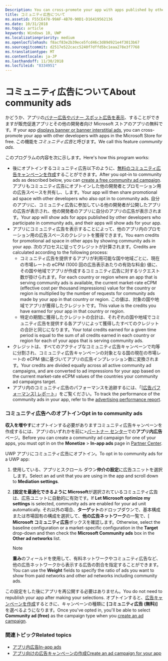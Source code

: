 ```yaml
---
Description: You can cross-promote your app with apps published by other developers. We call this feature community ads.
title: コミュニティ広告について
ms.assetid: F55CE478-99AF-4B70-90D1-D16419562136
ms.date: 10/31/2018
ms.topic: article
keywords: Windows 10, UWP
ms.localizationpriority: medium
ms.openlocfilehash: f8acf83e2b39ece5fcd46c3d89d921e4f3013b67
ms.sourcegitcommit: d2517e522cacc5240f7dffd5bc1eaa278e3f7768
ms.translationtype: MT
ms.contentlocale: ja-JP
ms.lasthandoff: 11/30/2018
ms.locfileid: "8334951"
---
```

# <a name="about-community-ads"></a><span data-ttu-id="a68ce-103">コミュニティ広告について</span><span class="sxs-lookup"><span data-stu-id="a68ce-103">About community ads</span></span>

<span data-ttu-id="a68ce-104">かどうか、アプリの[バナー広告やバナー スポット広告を表示](../monetize/display-ads-in-your-app.md)、することができますが販売促進アプリとその他の開発者向け Microsoft ストアのアプリの無料です。</span><span class="sxs-lookup"><span data-stu-id="a68ce-104">If your app [displays banner or banner interstitial ads](../monetize/display-ads-in-your-app.md), you can cross-promote your app with other developers with apps in the Microsoft Store for free.</span></span> <span data-ttu-id="a68ce-105">この機能を*コミュニティ広告*と呼びます。</span><span class="sxs-lookup"><span data-stu-id="a68ce-105">We call this feature *community ads*.</span></span>  

<span data-ttu-id="a68ce-106">このプログラムの内容を次に示します。</span><span class="sxs-lookup"><span data-stu-id="a68ce-106">Here's how this program works:</span></span>

* <span data-ttu-id="a68ce-107">後にオプトインするコミュニティ広告以下のように、[無料のコミュニティ広告キャンペーンを作成](create-an-ad-campaign-for-your-app.md)することができます。</span><span class="sxs-lookup"><span data-stu-id="a68ce-107">After you opt-in to community ads as described below, you can [create a free community ad campaign](create-an-ad-campaign-for-your-app.md).</span></span> <span data-ttu-id="a68ce-108">アプリもコミュニティ広告にオプトインした他の開発者とプロモーション用の広告スペースを共有し、します。</span><span class="sxs-lookup"><span data-stu-id="a68ce-108">Your app will then share promotional ad space with other developers who also opt in to community ads.</span></span> <span data-ttu-id="a68ce-109">自分のアプリに、コミュニティ広告に参加している他の開発者が公開したアプリの広告が表示され、他の開発者のアプリに自分のアプリの広告が表示されます。</span><span class="sxs-lookup"><span data-stu-id="a68ce-109">Your app will show ads for apps published by other developers who participate in community ads, and their apps will show ads for your app.</span></span>
* <span data-ttu-id="a68ce-110">アプリにコミュニティ広告を表示することによって、他のアプリ内のプロモーション用の広告スペースのクレジットを獲得できます。</span><span class="sxs-lookup"><span data-stu-id="a68ce-110">You earn credits for promotional ad space in other apps by showing community ads in your app.</span></span> <span data-ttu-id="a68ce-111">次のプロセスに従ってクレジットが計算されます。</span><span class="sxs-lookup"><span data-stu-id="a68ce-111">Credits are calculated according to the following process:</span></span>
  * <span data-ttu-id="a68ce-112">コミュニティ広告を提供するアプリが利用可能な国や地域ごとに、現在の市場レートの eCPM (1000 回の広告表示あたりの有効な料金) 値に、その国や地域でアプリが作成するコミュニティ広告に対するリクエスト数が掛けられます。</span><span class="sxs-lookup"><span data-stu-id="a68ce-112">For each country or region where an app that is serving community ads is available, the current market-rate eCPM (effective cost per thousand impressions) value for the country or region is multiplied by the number of requests for community ads made by your app in that country or region.</span></span> <span data-ttu-id="a68ce-113">この値は、対象の国や地域でアプリが獲得したクレジットです。</span><span class="sxs-lookup"><span data-stu-id="a68ce-113">This value is the credits you have earned for your app in that country or region.</span></span>
  * <span data-ttu-id="a68ce-114">特定の期間に獲得したクレジットの合計は、それぞれの国や地域でコミュニティ広告を提供する各アプリによって獲得したすべてのクレジットの合計と同じになります。</span><span class="sxs-lookup"><span data-stu-id="a68ce-114">Your total credits earned for a given time period is equal to the sum of all credits earned in each country or region for each of your apps that is serving community ads.</span></span>
* <span data-ttu-id="a68ce-115">クレジットは、すべてのアクティブなコミュニティ広告キャンペーンで均等に分割され、コミュニティ広告キャンペーンの対象となる国の現在の市場レートの eCPM 値に基づいてアプリの広告インプレッション数に変換されます。</span><span class="sxs-lookup"><span data-stu-id="a68ce-115">Your credits are divided equally across all active community ad campaigns, and are converted to ad impressions for your app based on the current market-rate eCPM values of the countries your community ad campaigns target.</span></span>
* <span data-ttu-id="a68ce-116">アプリ内のコミュニティ広告のパフォーマンスを追跡するには、「[[広告パフォーマンス] レポート](advertising-performance-report.md)」をご覧ください。</span><span class="sxs-lookup"><span data-stu-id="a68ce-116">To track the performance of the community ads in your app, refer to the [advertising performance report](advertising-performance-report.md).</span></span>

### <a name="opt-in-to-community-ads"></a><span data-ttu-id="a68ce-117">コミュニティ広告へのオプトイン</span><span class="sxs-lookup"><span data-stu-id="a68ce-117">Opt in to community ads</span></span>

<span data-ttu-id="a68ce-118">**収入を増やす**にオプトインする必要がありますコミュニティ広告キャンペーンを作成するには、アプリのいずれかを前に&gt;[パートナー センター](https://partner.microsoft.com/dashboard)での**アプリ内広告**ページ。</span><span class="sxs-lookup"><span data-stu-id="a68ce-118">Before you can create a community ad campaign for one of your apps, you must opt in on the **Monetize** &gt; **In-app ads** page in [Partner Center](https://partner.microsoft.com/dashboard).</span></span>

<span data-ttu-id="a68ce-119">UWP アプリにコミュニティ広告にオプトイン。</span><span class="sxs-lookup"><span data-stu-id="a68ce-119">To opt in to community ads for a UWP app:</span></span>

1. <span data-ttu-id="a68ce-120">使用している、アプリとスクロール ダウン**仲介の設定**に広告ユニットを選択します。</span><span class="sxs-lookup"><span data-stu-id="a68ce-120">Select an ad unit that you are using in the app and scroll down to **Mediation settings**.</span></span>
2. <span data-ttu-id="a68ce-121">**[設定を最適化できるように Microsoft**が選択されているコミュニティ広告は、広告ユニットに自動的に有効です。</span><span class="sxs-lookup"><span data-stu-id="a68ce-121">If **Let Microsoft optimize my settings** is selected, community ads are enabled for your ad unit automatically.</span></span> <span data-ttu-id="a68ce-122">それ以外の場合、**ターゲット**のドロップダウンで、基本構成または市場固有の構成を選択して、**他の広告ネットワーク**の一覧で、[ **Microsoft コミュニティ広告**ボックスを確認します。</span><span class="sxs-lookup"><span data-stu-id="a68ce-122">Otherwise, select the baseline configuration or a market-specific configuration in the **Target** drop-down and then check the **Microsoft Community ads** box in the **Other ad networks** list.</span></span>

    > [!NOTE]
    > <span data-ttu-id="a68ce-123">**重み**のフィールドを使用して、有料ネットワークやコミュニティ広告など、他の広告ネットワークから表示する広告の割合を指定することができます。</span><span class="sxs-lookup"><span data-stu-id="a68ce-123">You can use the **Weight** fields to specify the ratio of ads you want to show from paid networks and other ad networks including community ads.</span></span>

<span data-ttu-id="a68ce-124">この設定をした後にアプリを再公開する必要はありません。</span><span class="sxs-lookup"><span data-stu-id="a68ce-124">You do not need to republish your app after making your selections.</span></span> <span data-ttu-id="a68ce-125">オプトインすると、[広告キャンペーンを作成](create-an-ad-campaign-for-your-app.md)するときに、キャンペーンの種類に **[コミュニティ広告 (無料)]** を選べるようになります。</span><span class="sxs-lookup"><span data-stu-id="a68ce-125">Once you've opted in, you'll be able to select **Community ad (free)** as the campaign type when you [create an ad campaign](create-an-ad-campaign-for-your-app.md).</span></span>

### <a name="related-topics"></a><span data-ttu-id="a68ce-126">関連トピック</span><span class="sxs-lookup"><span data-stu-id="a68ce-126">Related topics</span></span>

* [<span data-ttu-id="a68ce-127">アプリ内広告</span><span class="sxs-lookup"><span data-stu-id="a68ce-127">In-app ads</span></span>](in-app-ads.md)
* [<span data-ttu-id="a68ce-128">アプリ向けの広告キャンペーンの作成</span><span class="sxs-lookup"><span data-stu-id="a68ce-128">Create an ad campaign for your app</span></span>](create-an-ad-campaign-for-your-app.md)
